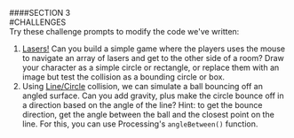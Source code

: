 ####SECTION 3  
#CHALLENGES  
Try these challenge prompts to modify the code we've written:

1. [Lasers!](https://www.google.com/search?q=cat+lasers&sa=X&biw=970&bih=818&tbm=isch&tbo=u&source=univ&ei=A5hXVb7mCcWwsAT0rYGoCA&ved=0CB4QsAQ) Can you build a simple game where the players uses the mouse to navigate an array of lasers and get to the other side of a room? Draw your character as a simple circle or rectangle, or replace them with an image but test the collision as a bounding circle or box.  
2. Using [Line/Circle](line-circle.php) collision, we can simulate a ball bouncing off an angled surface. Can you add gravity, plus make the circle bounce off in a direction based on the angle of the line? Hint: to get the bounce direction, get the angle between the ball and the closest point on the line. For this, you can use Processing's `angleBetween()` function.